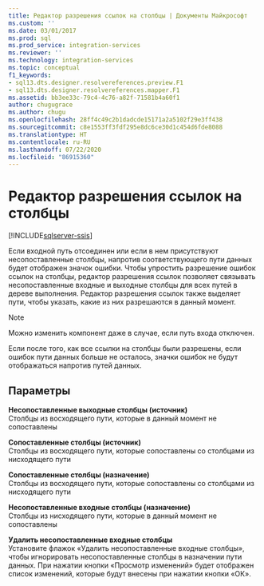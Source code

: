 ```yaml
---
title: Редактор разрешения ссылок на столбцы | Документы Майкрософт
ms.custom: ''
ms.date: 03/01/2017
ms.prod: sql
ms.prod_service: integration-services
ms.reviewer: ''
ms.technology: integration-services
ms.topic: conceptual
f1_keywords:
- sql13.dts.designer.resolvereferences.preview.F1
- sql13.dts.designer.resolvereferences.mapper.F1
ms.assetid: bb3ee33c-79c4-4c76-a82f-71581b4a60f1
author: chugugrace
ms.author: chugu
ms.openlocfilehash: 28ff4c49c2b1dadcde15171a2a5102f29e3ff438
ms.sourcegitcommit: c8e1553ff3fdf295e8dc6ce30d1c454d6fde8088
ms.translationtype: HT
ms.contentlocale: ru-RU
ms.lasthandoff: 07/22/2020
ms.locfileid: "86915360"
---
```

# <a name="resolve-column-reference-editor"></a>Редактор разрешения ссылок на столбцы

[!INCLUDE[sqlserver-ssis](../../includes/applies-to-version/sqlserver-ssis.md)]


  Если входной путь отсоединен или если в нем присутствуют несопоставленные столбцы, напротив соответствующего пути данных будет отображен значок ошибки. Чтобы упростить разрешение ошибок ссылок на столбцы, редактор разрешения ссылок позволяет связывать несопоставленные входные и выходные столбцы для всех путей в дереве выполнения. Редактор разрешения ссылок также выделяет пути, чтобы указать, какие из них разрешаются в данный момент.  
  
> [!NOTE]  
>  Можно изменить компонент даже в случае, если путь входа отключен.  
  
 Если после того, как все ссылки на столбцы были разрешены, если ошибок пути данных больше не осталось, значки ошибок не будут отображаться напротив путей данных.  
  
## <a name="options"></a>Параметры  
 **Несопоставленные выходные столбцы (источник)**     
 Столбцы из восходящего пути, которые в данный момент не сопоставлены  
  
**Сопоставленные столбцы (источник)**     
 Столбцы из восходящего пути, которые сопоставлены со столбцами из нисходящего пути  
  
**Сопоставленные столбцы (назначение)**     
 Столбцы из восходящего пути, которые сопоставлены со столбцами из нисходящего пути  
  
**Несопоставленные входные столбцы (назначение)**     
 Столбцы из нисходящего пути, которые в данный момент не сопоставлены  
  
**Удалить несопоставленные входные столбцы**  
 Установите флажок «Удалить несопоставленные входные столбцы», чтобы игнорировать несопоставленные столбцы в назначении пути данных. При нажатии кнопки «Просмотр изменений» будет отображен список изменений, которые будут внесены при нажатии кнопки «ОК».  
  
  
